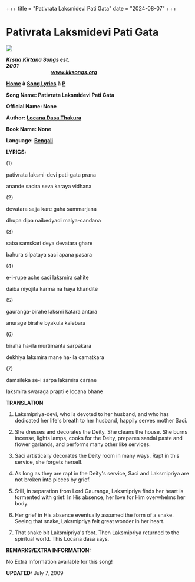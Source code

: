 +++
title = "Pativrata Laksmidevi Pati Gata"
date = "2024-08-07"
+++

# Pativrata Laksmidevi Pati Gata
**[![](http://kksongs.org/image_files/image002.jpg)](http://kksongs.org/)**

**_Krsna_** **_Kirtana Songs est. 2001_**                                                                                                                                                      **_www.kksongs.org_**

**[Home](http://kksongs.org/)** **à** **[Song Lyrics](http://kksongs.org/lyrics.html)** **à** **[P](http://kksongs.org/songs/song_p.html)**

**Song Name: Pativrata Laksmidevi Pati Gata**

**Official Name: None**

**Author:** [**Locana** **Dasa Thakura**](http://kksongs.org/authors/list/locanadasa.html)

**Book Name: None**

**Language:** [**Bengali**](http://kksongs.org/language/list/bengali.html)

**LYRICS:**

(1)

pativrata laksmi-devi pati-gata prana

anande sacira seva karaya vidhana

(2)

devatara sajja kare gaha sammarjana

dhupa dipa naibedyadi malya-candana

(3)

saba samskari deya devatara ghare

bahura silpataya saci apana pasara

(4)

e-i-rupe ache saci laksmira sahite

daiba niyojita karma na haya khandite

(5)

gauranga-birahe laksmi katara antara

anurage birahe byakula kalebara

(6)

biraha ha-ila murtimanta sarpakara

dekhiya laksmira mane ha-ila camatkara

(7)

damsileka se-i sarpa laksmira carane

laksmira swaraga prapti e locana bhane

**TRANSLATION**

1) Laksmipriya-devi, who is devoted to her husband, and who has dedicated her life's breath to her husband, happily serves mother Saci.

2) She dresses and decorates the Deity. She cleans the house. She burns incense, lights lamps, cooks for the Deity, prepares sandal paste and flower garlands, and performs many other like services.

3) Saci artistically decorates the Deity room in many ways. Rapt in this service, she forgets herself.

4) As long as they are rapt in the Deity's service, Saci and Laksmipriya are not broken into pieces by grief.

5) Still, in separation from Lord Gauranga, Laksmipriya finds her heart is tormented with grief. In His absence, her love for Him overwhelms her body.

6) Her grief in His absence eventually assumed the form of a snake. Seeing that snake, Laksmipriya felt great wonder in her heart.

7) That snake bit Laksmipriya's foot. Then Laksmipriya returned to the spiritual world. This Locana dasa says.

**REMARKS/EXTRA INFORMATION:**

No Extra Information available for this song!

**UPDATED:** July 7, 2009